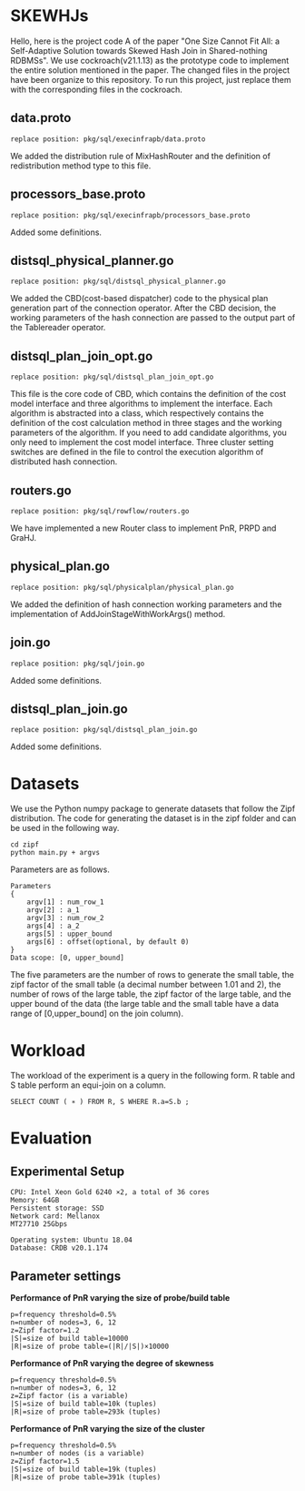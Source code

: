 # SKEWHJs
Hello, here is the project code A of the paper "One Size Cannot Fit All: a Self-Adaptive Solution towards Skewed Hash Join in Shared-nothing RDBMSs". We use cockroach(v21.1.13) as the prototype code to implement the entire solution mentioned in the paper. The changed files in the project have been organize to this repository. To run this project, just replace them with the corresponding files in the cockroach.

## data.proto
```
replace position: pkg/sql/execinfrapb/data.proto
```
We added the distribution rule of MixHashRouter and the definition of redistribution method type to this file.

## processors_base.proto
```
replace position: pkg/sql/execinfrapb/processors_base.proto
```
Added some definitions.

## distsql_physical_planner.go
```
replace position: pkg/sql/distsql_physical_planner.go
```
We added the CBD(cost-based dispatcher) code to the physical plan generation part of the connection operator. After the CBD decision, the working parameters of the hash connection are passed to the output part of the Tablereader operator.

## distsql_plan_join_opt.go
```
replace position: pkg/sql/distsql_plan_join_opt.go
```
This file is the core code of CBD, which contains the definition of the cost model interface and three algorithms to implement the interface. Each algorithm is abstracted into a class, which respectively contains the definition of the cost calculation method in three stages and the working parameters of the algorithm. If you need to add candidate algorithms, you only need to implement the cost model interface. Three cluster setting switches are defined in the file to control the execution algorithm of distributed hash connection.

## routers.go
```
replace position: pkg/sql/rowflow/routers.go
```
We have implemented a new Router class to implement PnR, PRPD and GraHJ.

## physical_plan.go
```
replace position: pkg/sql/physicalplan/physical_plan.go
```
We added the definition of hash connection working parameters and the implementation of AddJoinStageWithWorkArgs() method.

## join.go
```
replace position: pkg/sql/join.go
```
Added some definitions.

## distsql_plan_join.go
```
replace position: pkg/sql/distsql_plan_join.go
```
Added some definitions.
# Datasets
We use the Python numpy package to generate datasets that follow the Zipf distribution. The code for generating the dataset is in the zipf folder and can be used in the following way.
```
cd zipf
python main.py + argvs
```
Parameters are as follows.
```
Parameters
{
    argv[1] : num_row_1
    argv[2] : a_1
    argv[3] : num_row_2 
    args[4] : a_2
    args[5] : upper_bound
    args[6] : offset(optional, by default 0)
}
Data scope: [0, upper_bound]
```
The five parameters are the number of rows to generate the small table, the zipf factor of the small table (a decimal number between 1.01 and 2), the number of rows of the large table, the zipf factor of the large table, and the upper bound of the data (the large table and the small table have a data range of [0,upper_bound] on the join column).
# Workload
The workload of the experiment is a query in the following form. R table and S table perform an equi-join on a column.
```
SELECT COUNT ( ∗ ) FROM R, S WHERE R.a=S.b ;
```
# Evaluation
## Experimental Setup
```
CPU: Intel Xeon Gold 6240 ×2, a total of 36 cores
Memory: 64GB
Persistent storage: SSD
Network card: Mellanox
MT27710 25Gbps
```
```
Operating system: Ubuntu 18.04
Database: CRDB v20.1.174
```
## Parameter settings
**Performance of PnR varying the size of probe/build table**
```
p=frequency threshold=0.5%
n=number of nodes=3, 6, 12
z=Zipf factor=1.2
|S|=size of build table=10000
|R|=size of probe table=(|R|/|S|)×10000
```
**Performance of PnR varying the degree of skewness**
```
p=frequency threshold=0.5%
n=number of nodes=3, 6, 12
z=Zipf factor (is a variable)
|S|=size of build table=10k (tuples)
|R|=size of probe table=293k (tuples)
```
**Performance of PnR varying the size of the cluster**
```
p=frequency threshold=0.5%
n=number of nodes (is a variable)
z=Zipf factor=1.5
|S|=size of build table=19k (tuples)
|R|=size of probe table=391k (tuples)
```
